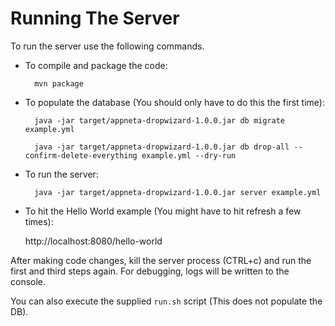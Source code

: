 # Running The Server

To run the server use the following commands.

* To compile and package the code:

        mvn package

* To populate the database (You should only have to do this the first time):

        java -jar target/appneta-dropwizard-1.0.0.jar db migrate example.yml

        java -jar target/appneta-dropwizard-1.0.0.jar db drop-all --confirm-delete-everything example.yml --dry-run

* To run the server:

        java -jar target/appneta-dropwizard-1.0.0.jar server example.yml

* To hit the Hello World example (You might have to hit refresh a few times):

	http://localhost:8080/hello-world

After making code changes, kill the server process (CTRL+c) and run the first and third steps again. For debugging, logs will be written to the console.

You can also execute the supplied `run.sh` script (This does not populate the DB).

